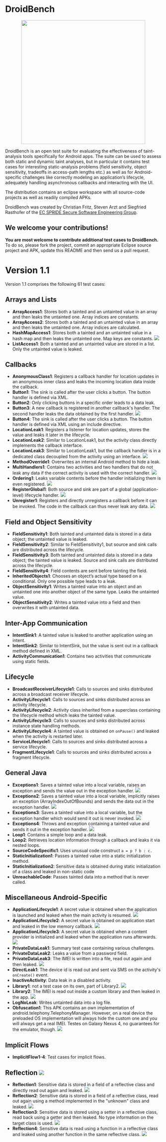 DroidBench
==========
<p align="center">
  <img src="http://sseblog.ec-spride.de/wp-content/uploads/2013/05/droidbench_apps-300x172.png" width="400px"/>
</p>
DroidBench is an open test suite for evaluating the effectiveness of taint-analysis tools specifically for Android apps. 
The suite can be used to assess both static and dynamic taint analyses, but in particular it contains test cases for interesting static-analysis problems (field sensitivity, object sensitivity, tradeoffs in access-path lengths etc.) as well as for Android-specific challenges like correctly modeling an application’s lifecycle, adequately handling asynchronous callbacks and interacting with the UI.

The distribution contains an eclipse workspace with all source-code projects as well as readily compiled APKs.

DroidBench was created by Christian Fritz, Steven Arzt and Siegfried Rasthofer of the [EC SPRIDE Secure Software Engineering Group](http://sse.ec-spride.de/).

We welcome your contributions!
------------------------------
**You are most welcome to contribute additional test cases to DroidBench.** To do so, please fork the project, commit an appropriate Eclipse source project and APK, update this README and then send us a pull request.

Version 1.1
===========
Version 1.1 comprises the following 61 test cases:

Arrays and Lists
----------------
* **ArrayAccess1**: Stores both a tainted and an untainted value in an array and then leaks the untainted one. Array indices are constants.
* **ArrayAccess2**: Stores both a tainted and an untainted value in an array and then leaks the untainted one. Array indices are calculated.
* **HashMapAccess1**: Stores both a tainted and an untainted value in a hash map and then leaks the untainted one. Map keys are constants. <img src="https://raw.github.com/secure-software-engineering/DroidBench/develop/new.gif"/>
* **ListAccess1**: Both a tainted and an untainted value are stored in a list. Only the untainted value is leaked.

Callbacks
---------
* **AnonymousClass1**: Registers a callback handler for location updates in an anonymous inner class and leaks the incoming location data inside the callback.
* **Button1**: The sink is called after the user clicks a button. The button handler is defined via XML.
* **Button2**: Only clicking buttons in a specific order leads to a data leak.
* **Button3**: A new callback is registered in another callback's handler. The second handler leaks the data obtained by the first handler. <img src="https://raw.github.com/secure-software-engineering/DroidBench/develop/new.gif"/>
* **Button4**: The sink is called after the user clicks a button. The button handler is defined via XML using an include directive.
* **LocationLeak1**: Registers a listener for location updates, stores the value and leaks it later in the lifecycle.
* **LocationLeak2**: Similar to LocationLeak1, but the activity class directly implements the callback interface.
* **LocationLeak3**: Similar to LocationLeak1, but the callback handler is in a dedicated class decoupled from the activity using an interface. <img src="https://raw.github.com/secure-software-engineering/DroidBench/develop/new.gif"/>
* **MethodOverride1**: Overwrites an internal Android method to hide a leak.
* **MultiHandlers1**: Contains two activities and two handlers that do not leak any data if the correct activity is used with the correct handler. <img src="https://raw.github.com/secure-software-engineering/DroidBench/develop/new.gif"/>
* **Ordering1**: Leaks variable contents before the handler initializing them is even registered. <img src="https://raw.github.com/secure-software-engineering/DroidBench/develop/new.gif"/>
* **RegisterGlobal1**: Both source and sink are part of a global (application-level) lifecycle handler. <img src="https://raw.github.com/secure-software-engineering/DroidBench/develop/new.gif"/>
* **Unregister1**: Registers and directly unregisters a callback before it can be invoked. The code in the callback can thus never leak any data. <img src="https://raw.github.com/secure-software-engineering/DroidBench/develop/new.gif"/>

Field and Object Sensitivity
----------------------------
* **FieldSensitivity1**: Both tainted and untainted data is stored in a data object; the untainted value is leaked.
* **FieldSensitivity2**: Similar to FieldSensitivity1, but source and sink calls are distributed across the lifecycle.
* **FieldSensitivity3**: Both tainted and untainted data is stored in a data object; the tainted value is leaked. Source and sink calls are distributed across the lifecycle.
* **FieldSensitivity4**: Field contents are sent before tainting the field.
* **InheritedObjects1**: Chooses an object’s actual type based on a conditional. Only one possible type leads to a leak.
* **ObjectSensitivity1**: Writes a tainted value into an object and an untainted one into another object of the same type. Leaks the untainted value.
* **ObjectSensitivity2**: Writes a tainted value into a field and then overwrites it with untainted data.

Inter-App Communication
-----------------------
* **IntentSink1**: A tainted value is leaked to another application using an intent.
* **IntentSink2**: Similar to IntentSink, but the value is sent out in a callback method defined in XML.
* **ActivityCommunication1**: Contains two activities that communicate using static fields.

Lifecycle
---------
* **BroadcastReceiverLifecycle1**: Calls to sources and sinks distributed across a broadcast receiver lifecycle. 
* **ActivityLifecycle1**: Calls to sources and sinks distributed across an activity lifecycle.
* **ActivityLifecycle2**: Activity class inherited from a superclass containing the lifecycle method which leaks the tainted value.
* **ActivityLifecycle3**: Calls to sources and sinks distributed across instance state handling methods.
* **ActivityLifecycle4**: A tainted value is obtained on `onPause()` and leaked when the activity is restarted later.
* **ServiceLifecycle1**: Calls to sources and sinks distributed across a service lifecycle.
* **FragmentLifecycle1**: Calls to sources and sinks distributed across a fragment lifecycle.

General Java
------------
* **Exceptions1**: Saves a tainted value into a local variable, raises an exception and sends the value out in the exception handler. <img src="https://raw.github.com/secure-software-engineering/DroidBench/develop/new.gif"/>
* **Exceptions2**: Saves a tainted value into a local variable, implicitly raises an exception (ArrayIndexOutOfBounds) and sends the data out in the exception handler. <img src="https://raw.github.com/secure-software-engineering/DroidBench/develop/new.gif"/>
* **Exceptions3**: Saves a tainted value into a local variable, but the exception handler which would send it out is never invoked. <img src="https://raw.github.com/secure-software-engineering/DroidBench/develop/new.gif"/>
* **Exceptions4**: Throws and exception containing a tainted value and sends it out in the exception handler. <img src="https://raw.github.com/secure-software-engineering/DroidBench/develop/new.gif"/>
* **Loop1**: Contains a simple loop and a data leak.
* **Loop2**: Retrieves location information through a callback and leaks it via nested loops.
* **SourceCodeSpecific1**: Uses unusual code construct `a = p ? b : c.`
* **StaticInitialization1**: Passes a tainted value into a static initialization method.
* **StaticInitialization2**: Sensitive data is obtained during static initialization of a class and leaked in non-static code
* **UnreachableCode**: Passes tainted data into a method that is never called.

Miscellaneous Android-Specific
------------------------------
* **ApplicationLifecycle1**: A secret value is obtained when the application is launched and leaked when the main activity is resumed. <img src="https://raw.github.com/secure-software-engineering/DroidBench/develop/new.gif"/>
* **ApplicationLifecycle2**: A secret value is obtained on application start and leaked in the low memory callback. <img src="https://raw.github.com/secure-software-engineering/DroidBench/develop/new.gif"/>
* **ApplicationLifecycle3**: A secret value is obtained when a content provider is initialized and leaked when the application runs afterwards. <img src="https://raw.github.com/secure-software-engineering/DroidBench/develop/new.gif"/>
* **PrivateDataLeak1**: Summary test case containing various challenges.
* **PrivateDataLeak2**: Leaks a value from a password field.
* **PrivateDataLeak3**: The IMEI is written into a file, read out again and then leaked. <img src="https://raw.github.com/secure-software-engineering/DroidBench/develop/new.gif"/>
* **DirectLeak1**: The device id is read out and sent via SMS on the activity's `onCreate()` event.
* **InactiveActivity**: Data leak in a disabled activity.
* **Library1**: not a test case on its own, part of Library2.  <img src="https://raw.github.com/secure-software-engineering/DroidBench/develop/new.gif"/>
* **Library2**: The IMEI is read out inside a custom library and then leaked in the app. <img src="https://raw.github.com/secure-software-engineering/DroidBench/develop/new.gif"/>
* **LogNoLeak**: Writes untainted data into a log file.
* **Obfuscation1**: This APK contains an own implementation of android.telephony.TelephonyManager. However, on a real device the preloaded OS implementation will always hide the custom one and you will always get a real IMEI. Testes on Galaxy Nexus 4, no guarantees for the emulator, though. <img src="https://raw.github.com/secure-software-engineering/DroidBench/develop/new.gif"/>

Implicit Flows
--------------
* **ImplicitFlow1-4**: Test cases for implicit flows.

Reflection <img src="https://raw.github.com/secure-software-engineering/DroidBench/develop/new.gif"/>
----------
* **Reflection1**: Sensitive data is stored in a field of a reflective class and directly read out again and leaked. <img src="https://raw.github.com/secure-software-engineering/DroidBench/develop/new.gif"/>
* **Reflection2**: Sensitive data is stored in a field of a reflective class, read out again using a method implemented in the "unknown" class and leaked. <img src="https://raw.github.com/secure-software-engineering/DroidBench/develop/new.gif"/>
* **Reflection3**: Sensitive data is stored using a setter in a reflective class, read back using a getter and then leaked. No type information on the target class is used. <img src="https://raw.github.com/secure-software-engineering/DroidBench/develop/new.gif"/>
* **Reflection4**: Sensitive data is read using a function in a reflective class and leaked using another function in the same reflective class. <img src="https://raw.github.com/secure-software-engineering/DroidBench/develop/new.gif"/>
